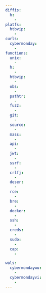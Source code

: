 ```yaml
---
diffis:
  h:
    -
platfs:
  htbvip:
    -
curls:
  cybermonday:
    -
functions:
  unix:
    -
  h:
    -
  htbvip:
    -
  obs:
    -
  pathtr:
    -
  fuzz:
    -
  git:
    -
  source:
    -
  mass:
    -
  api:
    -
  jwt:
    -
  ssrf:
    -
  crlfj:
    -
  deser:
    -
  rce:
    -
  bre:
    -
  docker:
    -
  ssh:
    -
  creds:
    -
  sudo:
    -
  cap:
    -

wals:
  cybermondaywu:
    -
  cybermondayvi:
    -
---
```

